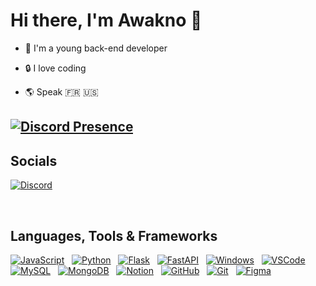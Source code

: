 # Hi there, I'm **Awakno** 👋

- 🌟 I'm a young back-end developer 

- 🔒 I love coding

- 🌎 Speak 🇫🇷 🇺🇸

[![Discord Presence](https://lanyard.cnrad.dev/api/1120654551331131452?idleMessage=I'm%20sleeping&theme=dark&showDisplayName=true)](https://discord.com/users/1120654551331131452)
---

## Socials

[![Discord](https://skillicons.dev/icons?i=discord)](https://awabot.xyz/support)

&nbsp;

## Languages, Tools & Frameworks

[![JavaScript](https://skillicons.dev/icons?i=javascript)](https://javascript.com)
&nbsp;
[![Python](https://skillicons.dev/icons?i=python)](https://python.org/)
&nbsp;
[![Flask](https://skillicons.dev/icons?i=flask)](https://flask.palletsprojects.com/en/3.0.x/)
&nbsp;
[![FastAPI](https://skillicons.dev/icons?i=fastapi)](https://fastapi.tiangolo.com/)
&nbsp;
[![Windows](https://skillicons.dev/icons?i=windows)](https://www.microsoft.com/en-US/windows)
&nbsp;
[![VSCode](https://skillicons.dev/icons?i=vscode)](https://code.visualstudio.com)
&nbsp;
<br>
[![MySQL](https://skillicons.dev/icons?i=mysql)](https://mysql.com/)
&nbsp;
[![MongoDB](https://skillicons.dev/icons?i=mongodb)](https://mongodb.com/)
&nbsp;
[![Notion](https://skillicons.dev/icons?i=notion)](https://notion.so/)
&nbsp;
[![GitHub](https://skillicons.dev/icons?i=github)](https://github.com)
&nbsp;
[![Git](https://skillicons.dev/icons?i=git)](https://git-scm.com/)
&nbsp;
[![Figma](https://skillicons.dev/icons?i=figma)](https://figma.com/)
&nbsp;
